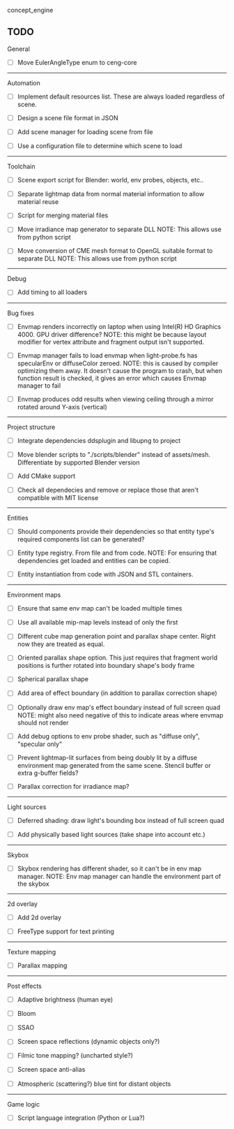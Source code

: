 concept_engine

TODO
------------------------------------------
General

- [ ] Move EulerAngleType enum to ceng-core

------------------------------------------
Automation

- [ ] Implement default resources list. These are always loaded regardless of scene.

- [ ] Design a scene file format in JSON

- [ ] Add scene manager for loading scene from file

- [ ] Use a configuration file to determine which scene to load

------------------------------------------
Toolchain

- [ ] Scene export script for Blender: world, env probes, objects, etc..

- [ ] Separate lightmap data from normal material information to allow material reuse

- [ ] Script for merging material files

- [ ] Move irradiance map generator to separate DLL
      NOTE: This allows use from python script

- [ ] Move conversion of CME mesh format to OpenGL suitable format to separate DLL
      NOTE: This allows use from python script

------------------------------------------
Debug

- [ ] Add timing to all loaders

------------------------------------------
Bug fixes

- [ ] Envmap renders incorrectly on laptop when using Intel(R) HD Graphics 4000. GPU driver difference?
      NOTE: this might be because layout modifier for vertex attribute and fragment output isn't supported.

- [ ] Envmap manager fails to load envmap when light-probe.fs has specularEnv or diffuseColor zeroed.
      NOTE: this is caused by compiler optimizing them away. It doesn't cause the program to crash, but when function result
            is checked, it gives an error which causes Envmap manager to fail

- [ ] Envmap produces odd results when viewing ceiling through a mirror rotated around Y-axis (vertical)

------------------------------------------
Project structure

- [ ] Integrate dependencies ddsplugin and libupng to project

- [ ] Move blender scripts to "./scripts/blender" instead of assets/mesh. Differentiate by supported Blender version

- [ ] Add CMake support

- [ ] Check all dependecies and remove or replace 
      those that aren't compatible with MIT license

------------------------------------------
Entities

- [ ] Should components provide their dependencies so that entity type's required
      components list can be generated?

- [ ] Entity type registry. From file and from code. 
      NOTE: For ensuring that dependencies get loaded and entities can be copied.

- [ ] Entity instantiation from code with JSON and STL containers.

------------------------------------------
Environment maps

- [ ] Ensure that same env map can't be loaded multiple times

- [ ] Use all available mip-map levels instead of only the first

- [ ] Different cube map generation point and parallax shape center. Right now they are treated as equal.

- [ ] Oriented parallax shape option. This just requires that fragment world positions is further rotated into boundary
      shape's body frame

- [ ] Spherical parallax shape

- [ ] Add area of effect boundary (in addition to parallax correction shape)

- [ ] Optionally draw env map's effect boundary instead of full screen quad
      NOTE: might also need negative of this to indicate areas where envmap should not render

- [ ] Add debug options to env probe shader, such as "diffuse only", "specular only"

- [ ] Prevent lightmap-lit surfaces from being doubly lit by a diffuse environment map generated from the same scene.
      Stencil buffer or extra g-buffer fields?

- [ ] Parallax correction for irradiance map?

------------------------------------------
Light sources

- [ ] Deferred shading: draw light's bounding box instead of full screen quad

- [ ] Add physically based light sources (take shape into account etc.)


------------------------------------------
Skybox

- [ ] Skybox rendering has different shader, so it can't be in env map manager. 
      NOTE: Env map manager can handle the environment part of the skybox

------------------------------------------
2d overlay

- [ ] Add 2d overlay

- [ ] FreeType support for text printing

------------------------------------------
Texture mapping

- [ ] Parallax mapping

------------------------------------------
Post effects 

- [ ] Adaptive brightness (human eye)

- [ ] Bloom

- [ ] SSAO

- [ ] Screen space reflections (dynamic objects only?)

- [ ] Filmic tone mapping? (uncharted style?)

- [ ] Screen space anti-alias

- [ ] Atmospheric (scattering?) blue tint for distant objects

------------------------------------------
Game logic

- [ ] Script language integration (Python or Lua?)


